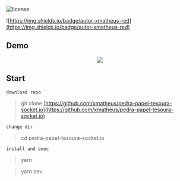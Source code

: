 ![license](https://img.shields.io/github/license/xmatheus/pedra-papel-tesoura-socket.io?style=for-the-badge) 

![https://img.shields.io/badge/autor-xmatheus-red](https://img.shields.io/badge/autor-xmatheus-red)



## Demo

<p align="center">
  <img src="https://user-images.githubusercontent.com/34286800/84929497-e2d22b80-b09d-11ea-9b5e-c118fd0cae94.gif">
</p>

## Start

`download repo`
> git clone [https://github.com/xmatheus/pedra-papel-tesoura-socket.io](https://github.com/xmatheus/pedra-papel-tesoura-socket.io)
> 
`change dir`
> cd pedra-papel-tesoura-socket.io

`install and exec`
> yarn

> yarn dev





